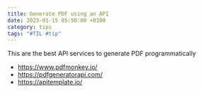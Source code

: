 ```yaml
---
title: Generate PDF using an API
date: 2023-01-15 05:50:00 +0100
category: tips
tags: "#TIL #tip"
---
```




This are the best API services to generate PDF programmatically

- https://www.pdfmonkey.io/
- https://pdfgeneratorapi.com/
- https://apitemplate.io/

